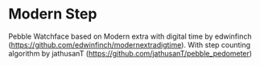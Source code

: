 Modern Step
==================

Pebble Watchface based on Modern extra with digital time by edwinfinch (https://github.com/edwinfinch/modernextradigtime). 
With step counting algorithm by jathusanT (https://github.com/jathusanT/pebble_pedometer)


